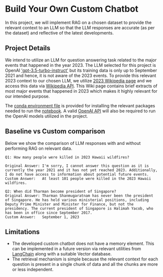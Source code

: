 # Build Your Own Custom Chatbot
In this project, we will implement RAG on a chosen dataset to provide the relevant context to an LLM so that the LLM responses are accurate (as per the dataset) and reflective of the latest developments.

## Project Details
We intend to utilize an LLM for question answering task related to the major events that happened in the year 2023. The LLM selected for this project is OpenAI ['gpt-3.5-turbo-instruct'](https://platform.openai.com/docs/models/gpt-3-5-turbo) but its training data is only up to September 2021 and hence, it is not aware of the 2023 events. To provide this relevant 2023 context to our chosen LLM, we utilize [2023 Wikipedia page](https://en.wikipedia.org/wiki/2023) and we access this data via [Wikipedia API](https://www.mediawiki.org/wiki/API:Main_page). This Wiki page contains brief extracts of most major events that happened in 2023 which makes it highly relevant for our intended purpose. 

The [conda environment file](Chat_RAG.yml) is provided for installing the relevant packages needed to run the [notebook](custom_chatbot.ipynb). A valid [OpenAI API](https://platform.openai.com/) will also be required to run the OpenAI models utilized in the project. 

## Baseline vs Custom comparison
Below we show the comparison of LLM responses with and without performing RAG on relevant data.
```
Q1: How many people were killed in 2023 Hawaii wildfires?

Original Answer: I'm sorry, I cannot answer this question as it is currently the year 2021 and it has not yet reached 2023. Additionally, I do not have access to information about potential future events.
Custom Answer:   At least 101 people were killed in the 2023 Hawaii wildfires.

Q2: When did Tharman become president of Singapore?
Original Answer: Tharman Shanmugaratnam has never been the president of Singapore. He has held various ministerial positions, including Deputy Prime Minister and Minister for Finance, but not the presidency. The current president of Singapore is Halimah Yacob, who has been in office since September 2017.
Custom Answer:   September 1, 2023
```

## Limitations
- The developed custom chatbot does not have a memory element. This can be implemented in a future version via relevant utilities from [LangChain](https://www.langchain.com/]) along with a suitable Vector database.
- The retrieval mechanism is simple because the relevant context for each question is present in a single chunk of data and all the chunks are more or less independent. 

